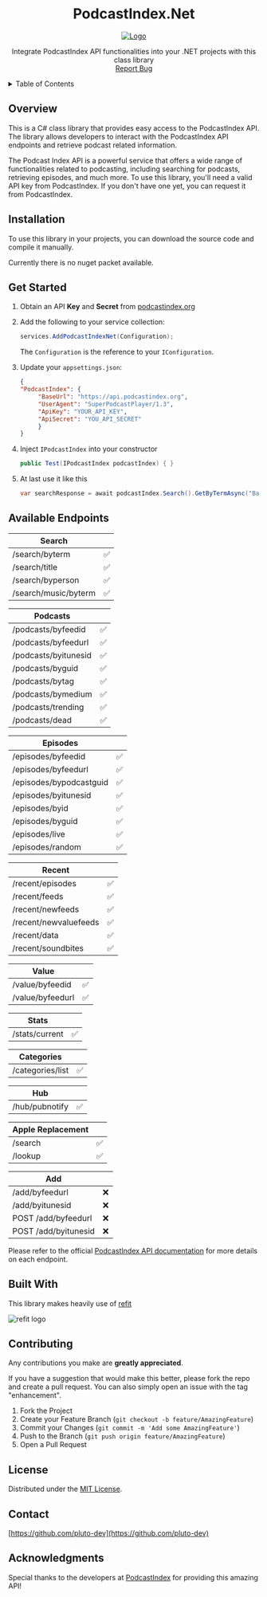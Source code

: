 <!-- PROJECT LOGO -->
<div style="text-align: center">
<h1 style="text-align: center">PodcastIndex.Net</h1>

  <a href="https://podcastindex.org">
    <img src="https://podcastindex-org.github.io/docs-api/logo.svg" alt="Logo" >
  </a>

  <p style="text-align: center">
Integrate PodcastIndex API functionalities into your .NET projects with this class library
    <br />
    <a href="https://github.com/pluto-dev/PodcastIndex.Net/issues">Report Bug</a>
  </p>
</div>

<!-- TABLE OF CONTENTS -->
<details>
  <summary>Table of Contents</summary>
  <ol>
      <li><a href="#overview">Overview</a></li>
      <li><a href="#installtion">Installation</a></li>
      <li><a href="#getting-started">Getting Started</a></li>
      <li><a href="#available-endpoints">Available Endpoints</a></li>
      <li><a href="#built-with">Built With</a></li>
      <li><a href="#contributing">Contributing</a></li>
      <li><a href="#license">License</a></li>
      <li><a href="#contact">Contact</a></li>
      <li><a href="#acknowledgments">Acknowledgments</a></li>
   </ol>
</details>

## Overview

This is a C# class library that provides easy access to the PodcastIndex API.
The library allows developers to interact with the PodcastIndex API endpoints and retrieve podcast related information.

The Podcast Index API is a powerful service that offers a wide range of functionalities related to podcasting, including
searching for podcasts, retrieving episodes, and much more. To use this library, you'll need a
valid API key from PodcastIndex. If you don't have one yet, you can request it from PodcastIndex.

## Installation

To use this library in your projects, you can download the source code and compile it manually.

Currently there is no nuget packet available.

## Get Started

1. Obtain an API **Key** and **Secret** from [podcastindex.org](https://podcastindex.org/)

2. Add the following to your service collection:

   ```csharp
   services.AddPodcastIndexNet(Configuration);
   ```

   The `Configuration` is the reference to your `IConfiguration`.

3. Update your `appsettings.json`:

   ```json
   {
   "PodcastIndex": {
        "BaseUrl": "https://api.podcastindex.org",
        "UserAgent": "SuperPodcastPlayer/1.3",
        "ApiKey": "YOUR_API_KEY",
        "ApiSecret": "YOU_API_SECRET"
        }
   }
   ```

4. Inject `IPodcastIndex` into your constructor

   ```csharp
   public Test(IPodcastIndex podcastIndex) { }
   ```

5. At last use it like this

   ```csharp
   var searchResponse = await podcastIndex.Search().GetByTermAsync("Batman");
   ```

## Available Endpoints

| **Search**           |   |
|----------------------|---|
| /search/byterm       | ✅ |
| /search/title        | ✅ |
| /search/byperson     | ✅ |
| /search/music/byterm | ✅ |

| **Podcasts**         |   |
|----------------------|---|
| /podcasts/byfeedid   | ✅ |
| /podcasts/byfeedurl  | ✅ |
| /podcasts/byitunesid | ✅ |
| /podcasts/byguid     | ✅ |
| /podcasts/bytag      | ✅ |
| /podcasts/bymedium   | ✅ |
| /podcasts/trending   | ✅ |
| /podcasts/dead       | ✅ |

| **Episodes**            |   |
|-------------------------|---|
| /episodes/byfeedid      | ✅ |
| /episodes/byfeedurl     | ✅ |
| /episodes/bypodcastguid | ✅ |
| /episodes/byitunesid    | ✅ |
| /episodes/byid          | ✅ |
| /episodes/byguid        | ✅ |
| /episodes/live          | ✅ |
| /episodes/random        | ✅ |

| **Recent**            |   |
|-----------------------|---|
| /recent/episodes      | ✅ |
| /recent/feeds         | ✅ |
| /recent/newfeeds      | ✅ |
| /recent/newvaluefeeds | ✅ |
| /recent/data          | ✅ |
| /recent/soundbites    | ✅ |


| **Value**        |   |
|------------------|---|
| /value/byfeedid  | ✅ |
| /value/byfeedurl | ✅ |


| **Stats**       |   |
|-----------------|---|
| /stats/current  | ✅ |

| **Categories**   |   |
|------------------|---|
| /categories/list | ✅ |

| **Hub**        |    |
|----------------|----|
| /hub/pubnotify | ✅ |

| **Apple Replacement** |    |
|-----------------------|----|
| /search               | ✅  |
| /lookup               | ✅  |

| **Add**              |   |
|----------------------|---|
| /add/byfeedurl       | ❌ |
| /add/byitunesid      | ❌ |
| POST /add/byfeedurl  | ❌ |
| POST /add/byitunesid | ❌ |

Please refer to the official [PodcastIndex API documentation](https://podcastindex-org.github.io/docs-api/) for more details on each endpoint.

## Built With

This library makes heavily use of [refit](https://github.com/reactiveui/refit)

![refit logo](https://raw.githubusercontent.com/reactiveui/refit/main/refit_logo.png)

## Contributing

Any contributions you make are **greatly appreciated**.

If you have a suggestion that would make this better, please fork the repo and create a pull request. You can also
simply open an issue with the tag "enhancement".

1. Fork the Project
2. Create your Feature Branch (`git checkout -b feature/AmazingFeature`)
3. Commit your Changes (`git commit -m 'Add some AmazingFeature'`)
4. Push to the Branch (`git push origin feature/AmazingFeature`)
5. Open a Pull Request

## License

Distributed under the [MIT License](https://opensource.org/license/mit/).

## Contact

[https://github.com/pluto-dev](https://github.com/pluto-dev)

## Acknowledgments

Special thanks to the developers at [PodcastIndex](https://podcastindex.org/) for providing this amazing API!
